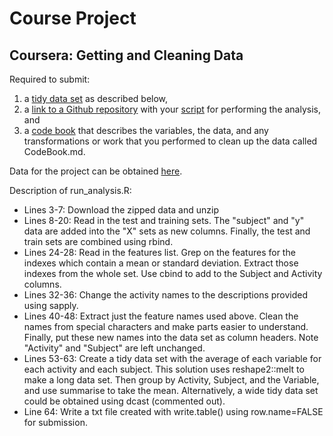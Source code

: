# Course Project
## Coursera: Getting and Cleaning Data


Required to submit: 
1. a [tidy data set](../master/result.txt) as described below, 
2. a [link to a Github repository](https://github.com/matthewallison/gettingAndCleaningData/blob/master/result.txt) with your [script](../blob/master/run_analysis.R) for performing the analysis, and 
3. a [code book](../blob/master/CodeBook.md) that describes the variables, the data, and any transformations or work that you performed to clean up the data called CodeBook.md. 


Data for the project can be obtained [here](https://d396qusza40orc.cloudfront.net/getdata%2Fprojectfiles%2FUCI%20HAR%20Dataset.zip).


Description of run_analysis.R:
* Lines 3-7: Download the zipped data and unzip
* Lines 8-20: Read in the test and training sets.  The "subject" and "y" data are added into the "X" sets as new columns.  Finally, the test and train sets are combined using rbind.
* Lines 24-28: Read in the features list.  Grep on the features for the indexes which contain a mean or standard deviation.  Extract those indexes from the whole set. Use cbind to add to the Subject and Activity columns.
* Lines 32-36: Change the activity names to the descriptions provided using sapply.
* Lines 40-48: Extract just the feature names used above.  Clean the names from special characters and make parts easier to understand.  Finally, put these new names into the data set as column headers.  Note "Activity" and "Subject" are left unchanged.
* Lines 53-63: Create a tidy data set with the average of each variable for each activity and each subject.  This solution uses reshape2::melt to make a long data set.  Then group by Activity, Subject, and the Variable, and use summarise to take the mean.  Alternatively, a wide tidy data set could be obtained using dcast (commented out).
* Line 64: Write a txt file created with write.table() using row.name=FALSE for submission.

